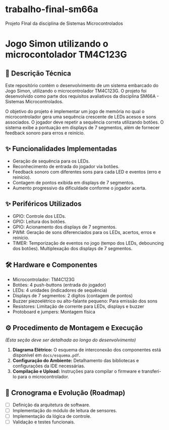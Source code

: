 # trabalho-final-sm66a
Projeto FInal da disciplina de Sistemas Microcontrolados

# Jogo Simon utilizando o microcontolador TM4C123G

## 📝 Descrição Técnica

Este repositório contém o desenvolvimento de um sistema embarcado do Jogo Simon, utilizando o microcontrolador TM4C123G. O projeto foi desenvolvido como parte dos requisitos avaliativos da disciplina SM66A - Sistemas Microcontrolados.

O objetivo do projeto é implementar um jogo de memória no qual o microcontrolador gera uma sequência crescente de LEDs acesos e sons associados. O jogador deve repetir a sequência correta utilizando botões. O sistema exibe a pontuação em displays de 7 segmentos, além de fornecer feedback sonoro para erros e reinício.

## ✨ Funcionalidades Implementadas

- Geração de sequência para os LEDs.
- Reconhecimento de entrada do jogador via botões.
- Feedback sonoro com diferentes sons para cada LED e eventos (erro e reinício).
- Contagem de pontos exibida em displays de 7 segmentos.
- Aumento progressivo da dificuldade conforme o jogador acerta.

## ✨ Periféricos Utilizados

- GPIO: Controle dos LEDs.
- GPIO: Leitura dos botões.
- GPIO: Acionamento dos displays de 7 segmentos.
- PWM: Geração de sons diferenciados para os LEDs, acertos, erros e reinício.
- TIMER:
      Temporização de eventos no jogo (tempo dos LEDs, debouncing dos botões).
      Multiplexação dos displays de 7 segmentos.

## 🛠️ Hardware e Componentes

* Microcontrolador: TM4C123G
* Botões: 4 push-buttons (entrada do jogador)
* LEDs: 4 unidades (indicadores de sequência)
* Displays de 7 segmentos: 2 dígitos (contagem de pontos)
* Buzzer piezoelétrico ou alto-falante pequeno: Para emissão dos sons
* Resistores: Limitação de corrente para LEDs, displays e buzzer
* Protoboard e jumpers: Montagem física

## ⚙️ Procedimento de Montagem e Execução

*(Esta seção deve ser detalhada ao longo do desenvolvimento)*

1.  **Diagrama Elétrico:** O esquema de interconexão dos componentes está disponível em `docs/esquema.pdf`.
2.  **Configuração do Ambiente:** Detalhamento das bibliotecas e configurações da IDE necessárias.
3.  **Compilação e Upload:** Instruções para compilar o firmware e transferi-lo para o microcontrolador.

## 🚀 Cronograma e Evolução (Roadmap)

- [ ] Definição da arquitetura de software.
- [ ] Implementação do módulo de leitura de sensores.
- [ ] Implementação da lógica de controle.
- [ ] Validação e testes funcionais.
